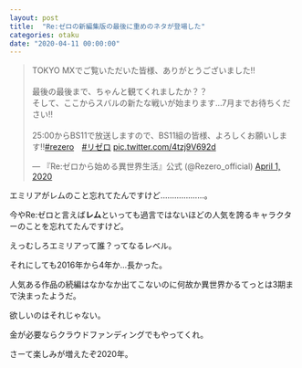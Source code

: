 ```yaml
---
layout: post
title:  "Re:ゼロの新編集版の最後に重めのネタが登場した"
categories: otaku
date: "2020-04-11 00:00:00"
---
```


<blockquote class="twitter-tweet tw-align-center"><p lang="ja" dir="ltr">TOKYO MXでご覧いただいた皆様、ありがとうございました‼<br><br>最後の最後まで、ちゃんと観てくれましたか？？<br>そして、ここからスバルの新たな戦いが始まります…7月までお待ちください‼<br><br>25:00からBS11で放送しますので、BS11組の皆様、よろしくお願いします‼<a href="https://twitter.com/hashtag/rezero?src=hash&amp;ref_src=twsrc%5Etfw">#rezero</a>　<a href="https://twitter.com/hashtag/%E3%83%AA%E3%82%BC%E3%83%AD?src=hash&amp;ref_src=twsrc%5Etfw">#リゼロ</a> <a href="https://t.co/4tzj9V692d">pic.twitter.com/4tzj9V692d</a></p>&mdash; 『Re:ゼロから始める異世界生活』公式 (@Rezero_official) <a href="https://twitter.com/Rezero_official/status/1245372719127908352?ref_src=twsrc%5Etfw">April 1, 2020</a></blockquote> <script async src="https://platform.twitter.com/widgets.js" charset="utf-8"></script>

エミリアがレムのこと忘れてたんですけど...................。

今やRe:ゼロと言えば**レム**といっても過言ではないほどの人気を誇るキャラクターのことを忘れてたんですけど。

えっむしろエミリアって誰？ってなるレベル。

それにしても2016年から4年か...長かった。

人気ある作品の続編はなかなか出てこないのに何故か異世界かるてっとは3期まで決まったようだ。

欲しいのはそれじゃない。

金が必要ならクラウドファンディングでもやってくれ。

さーて楽しみが増えたぞ2020年。
